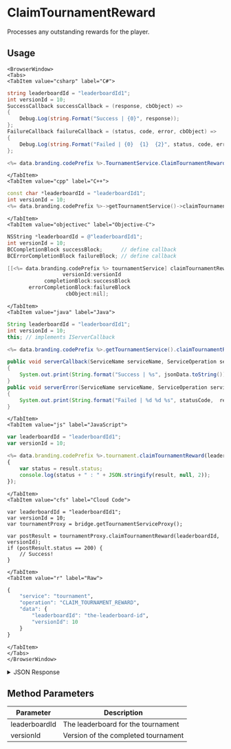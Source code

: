 # ClaimTournamentReward

Processes any outstanding rewards for the player.

<PartialServop service_name="tournament" operation_name="CLAIM_TOURNAMENT_REWARD" />

## Usage

```mdx-code-block
<BrowserWindow>
<Tabs>
<TabItem value="csharp" label="C#">
```

```csharp
string leaderboardId = "leaderboardId1";
int versionId = 10;
SuccessCallback successCallback = (response, cbObject) =>
{
    Debug.Log(string.Format("Success | {0}", response));
};
FailureCallback failureCallback = (status, code, error, cbObject) =>
{
    Debug.Log(string.Format("Failed | {0}  {1}  {2}", status, code, error));
};

<%= data.branding.codePrefix %>.TournamentService.ClaimTournamentReward(leaderboardId, versionId, successCallback, failureCallback);
```

```mdx-code-block
</TabItem>
<TabItem value="cpp" label="C++">
```

```cpp
const char *leaderboardId = "leaderboardId1";
int versionId = 10;
<%= data.branding.codePrefix %>->getTournamentService()->claimTournamentReward(leaderboardId, versionId, this);
```

```mdx-code-block
</TabItem>
<TabItem value="objectivec" label="Objective-C">
```

```objectivec
NSString *leaderboardId = @"leaderboardId1";
int versionId = 10;
BCCompletionBlock successBlock;      // define callback
BCErrorCompletionBlock failureBlock; // define callback

[[<%= data.branding.codePrefix %> tournamentService] claimTournamentReward:leaderboardId
                  versionId:versionId
            completionBlock:successBlock
       errorCompletionBlock:failureBlock
                   cbObject:nil];
```

```mdx-code-block
</TabItem>
<TabItem value="java" label="Java">
```

```java
String leaderboardId = "leaderboardId1";
int versionId = 10;
this; // implements IServerCallback

<%= data.branding.codePrefix %>.getTournamentService().claimTournamentReward(leaderboardId, versionId, this);

public void serverCallback(ServiceName serviceName, ServiceOperation serviceOperation, JSONObject jsonData)
{
    System.out.print(String.format("Success | %s", jsonData.toString()));
}
public void serverError(ServiceName serviceName, ServiceOperation serviceOperation, int statusCode, int reasonCode, String jsonError)
{
    System.out.print(String.format("Failed | %d %d %s", statusCode,  reasonCode, jsonError.toString()));
}
```

```mdx-code-block
</TabItem>
<TabItem value="js" label="JavaScript">
```

```javascript
var leaderboardId = "leaderboardId1";
var versionId = 10;

<%= data.branding.codePrefix %>.tournament.claimTournamentReward(leaderboardId, versionId, result =>
{
	var status = result.status;
	console.log(status + " : " + JSON.stringify(result, null, 2));
});
```

```mdx-code-block
</TabItem>
<TabItem value="cfs" label="Cloud Code">
```

```cfscript
var leaderboardId = "leaderboardId1";
var versionId = 10;
var tournamentProxy = bridge.getTournamentServiceProxy();

var postResult = tournamentProxy.claimTournamentReward(leaderboardId, versionId);
if (postResult.status == 200) {
    // Success!
}
```

```mdx-code-block
</TabItem>
<TabItem value="r" label="Raw">
```

```r
{
	"service": "tournament",
	"operation": "CLAIM_TOURNAMENT_REWARD",
	"data": {
		"leaderboardId": "the-leaderboard-id",
		"versionId": 10
	}
}
```

```mdx-code-block
</TabItem>
</Tabs>
</BrowserWindow>
```

<details>
<summary>JSON Response</summary>

```json
{
	"status": 200,
	"data": {
		"rewards": {
			"experiencePoints": 1000,
			"experienceLevels": [2],
			"playerAchievements": ["achievement1"],
			"globalStatistics": {
				"allWorldMissions": 1
			},
			"statistics": {
				"missions": 1
			},
			"currency": {
				"coin": 10000
			}
		},
		"rewardDetails": {
			"tournaments": [{
				"leaderboardId": "xxx",
				"leaderboardVersion": 5,
				"tCode": "basic",
				"tCVersion": 3,
				"updatedAt": 1480371160082,
				"tRank": 5,
				"tClaimed": 1480437028561,
				"createdAt": 1480357557197,
				"data": {},
				"score": 818178,
				"rewards": {
					"experiencePoints": 1000,
					"achievement": "achievement1",
					"currency": {
						"coins": 500
					},
					"globalStatistics": {
						"allWorldMissions": 1
					},
					"statistics": {
						"missions": 1
					}
				}
			}],
			"milestones": [],
			"xp": {}
		},
		"experiencePoints": 1001,
		"experienceLevel": 2,
		"xpCapped": false,
		"currency": {
			"coin": {
				"purchased": 0,
				"balance": 64805,
				"consumed": 38655,
				"awarded": 103460
			}
		},
		"parentCurrency": {},
		"peerCurrency": {},
		"statistics": {
			"missions": 1,
			"kills": 1
		}
	}
}
```
</details>

## Method Parameters
Parameter | Description
--------- | -----------
leaderboardId | The leaderboard for the tournament
versionId | Version of the completed tournament


